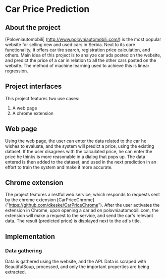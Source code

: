 # Car Price Prediction

## About the project

[Polovniautomobili] (http://www.polovniautomobili.com/) is the most popular website for selling new and used cars in Serbia. Next to its core functionality, it offers car tire search, registration price calculation, and others. Main idea of this project is to analyze car ads posted on the website, and predict the price of a car in relation to all the other cars posted on the website. The method of machine learning used to achieve this is linear regression. 

## Project interfaces

This project features two use cases:
1. A web page
2. A chrome extension

## Web page

Using the web page, the user can enter the data related to the car he wishes to evaluate, and the system will predict a price, using the existing dataset. If the user disagrees with the calculated price, he can enter the price he thinks is more reasonable in a dialog that pops up. The data entered is then added to the dataset, and used in the next prediction in an effort to train the system and make it more accurate.

## Chrome extension

The project features a restful web service, which responds to requests sent by the chrome extension [CarPriceChrome] ("https://github.com/dkeske/CarPriceChrome"). After the user activates the extension in Chrome, upon opening a car ad on polovniautomobili.com, the extension will make a request to the service, and send the car's relevant data. The result (predicted price) is displayed next to the ad's title.

## Implementation

### Data gathering

Data is gathered using the website, and the API. Data is scraped with BeautifulSoup, processed, and only the important properties are being extracted. 
